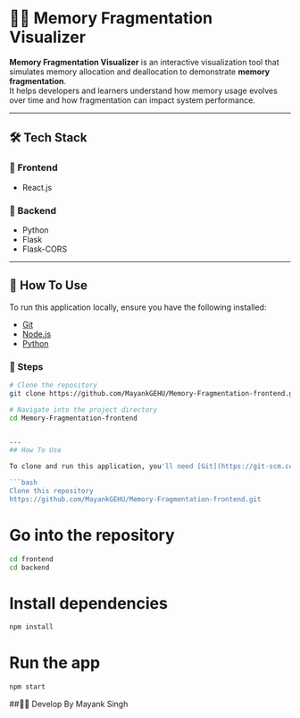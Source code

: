# 🧠💽 Memory Fragmentation Visualizer

**Memory Fragmentation Visualizer** is an interactive visualization tool that simulates memory allocation and deallocation to demonstrate **memory fragmentation**.  
It helps developers and learners understand how memory usage evolves over time and how fragmentation can impact system performance.

---

## 🛠️ Tech Stack

### 🔹 Frontend
- React.js

### 🔹 Backend
- Python
- Flask
- Flask-CORS

---

## 🚀 How To Use

To run this application locally, ensure you have the following installed:

- [Git](https://git-scm.com)
- [Node.js](https://nodejs.org/en/download/)
- [Python](https://www.python.org/downloads/)

### 🔧 Steps

```bash
# Clone the repository
git clone https://github.com/MayankGEHU/Memory-Fragmentation-frontend.git

# Navigate into the project directory
cd Memory-Fragmentation-frontend


---
## How To Use

To clone and run this application, you'll need [Git](https://git-scm.com) and [Node.js](https://nodejs.org/en/download/). From your command line:

```bash
Clone this repository
https://github.com/MayankGEHU/Memory-Fragmentation-frontend.git
```
# Go into the repository
```bash
cd frontend
cd backend
```
# Install dependencies
```bash
npm install
```
# Run the app
```bash
npm start
```
##👨‍💻 Develop By
Mayank Singh
